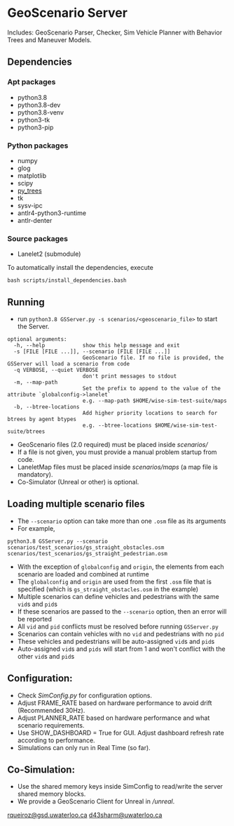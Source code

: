 #   GeoScenario Server
Includes: GeoScenario Parser, Checker, Sim Vehicle Planner with Behavior Trees and Maneuver Models.

## Dependencies

### Apt packages

- python3.8
- python3.8-dev
- python3.8-venv
- python3-tk
- python3-pip

### Python packages

- numpy
- glog
- matplotlib
- scipy
- [py_trees](https://github.com/splintered-reality/py_trees)
- tk
- sysv-ipc
- antlr4-python3-runtime
- antlr-denter

### Source packages

- Lanelet2 (submodule)

To automatically install the dependencies, execute
```
bash scripts/install_dependencies.bash
```

## Running
- run `python3.8 GSServer.py -s scenarios/<geoscenario_file>` to start the Server.
```
optional arguments:
  -h, --help            show this help message and exit
  -s [FILE [FILE ...]], --scenario [FILE [FILE ...]]
                        GeoScenario file. If no file is provided, the GSServer will load a scenario from code
  -q VERBOSE, --quiet VERBOSE
                        don't print messages to stdout
  -m, --map-path 
                        Set the prefix to append to the value of the attribute `globalconfig->lanelet`
                        e.g. --map-path $HOME/wise-sim-test-suite/maps
  -b, --btree-locations 
                        Add higher priority locations to search for btrees by agent btypes
                        e.g. --btree-locations $HOME/wise-sim-test-suite/btrees
```

- GeoScenario files (2.0 required) must be placed inside *scenarios/*
- If a file is not given, you must provide a manual problem startup from code.
- LaneletMap files must be placed inside *scenarios/maps* (a map file is mandatory).
- Co-Simulator (Unreal or other) is optional.

## Loading multiple scenario files

- The `--scenario` option can take more than one `.osm` file as its arguments
- For example,
```
python3.8 GSServer.py --scenario scenarios/test_scenarios/gs_straight_obstacles.osm scenarios/test_scenarios/gs_straight_pedestrian.osm
```
- With the exception of `globalconfig` and `origin`, the elements from each scenario are loaded and combined at runtime
- The `globalconfig` and `origin` are used from the first `.osm` file that is specified (which is `gs_straight_obstacles.osm` in the example)
- Multiple scenarios can define vehicles and pedestrians with the same `vid`s and `pid`s
- If these scenarios are passed to the `--scenario` option, then an error will be reported
- All `vid` and `pid` conflicts must be resolved before running `GSServer.py`
- Scenarios can contain vehicles with no `vid` and pedestrians with no `pid`
- These vehicles and pedestrians will be auto-assigned `vid`s and `pid`s
- Auto-assigned `vid`s and `pids` will start from 1 and won't conflict with the other `vid`s and `pid`s

## Configuration:

- Check *SimConfig.py* for configuration options.
- Adjust FRAME_RATE based on hardware performance to avoid drift (Recommended 30Hz).
- Adjust PLANNER_RATE based on hardware performance and what scenario requirements.
- Use SHOW_DASHBOARD = True for GUI. Adjust dashboard refresh rate according to performance.
- Simulations can only run in Real Time (so far).

## Co-Simulation:

- Use the shared memory keys inside SimConfig to read/write the server shared memory blocks.
- We provide a GeoScenario Client for Unreal in */unreal*.


rqueiroz@gsd.uwaterloo.ca
d43sharm@uwaterloo.ca
